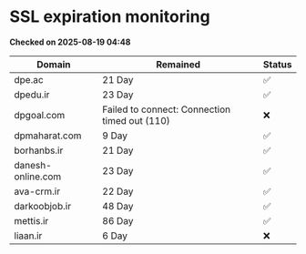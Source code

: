 # SSL expiration monitoring

**Checked on 2025-08-19 04:48**

| Domain | Remained | Status       |
|--------|----------|--------------|
| dpe.ac     | 21 Day   | ✅ |
| dpedu.ir     | 23 Day   | ✅ |
| dpgoal.com     | Failed to connect: Connection timed out (110)       | ❌ |
| dpmaharat.com     | 9 Day   | ✅ |
| borhanbs.ir     | 21 Day   | ✅ |
| danesh-online.com     | 23 Day   | ✅ |
| ava-crm.ir     | 22 Day   | ✅ |
| darkoobjob.ir     | 48 Day   | ✅ |
| mettis.ir     | 86 Day   | ✅ |
| liaan.ir     | 6 Day   | ❌ |
